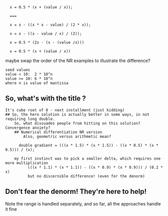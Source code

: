       x = 0.5 * (x + (value / x));
      
      ===
      
      x = x - ((x * x - value) / (2 * x));

      x = x - ((x - value / x) / (2));
      
      x = 0.5 * (2x - (x - (value /x)))
     
      x = 0.5 * (x + (value / x)) 
      
      

maybe swap the order of the NR examples to illustrate the difference?


	seed values
	value < 10:  2 * 10^n
	value >= 10: 6 * 10^n
	where n is value of mantissa


## So, what's with the title ?
    It's cube root of 8 - next installment (just kidding)
    ## So, the hero solution is actually better in some ways, in not requiring long double.
        So, what dissuades people from hitting on this solution? Convergence anxiety?
        ## Numerical differentiation NR version
            Also, geometric versus arithmetic mean?

	      double gradient = (((x * 1.5) * (x * 1.5)) - ((x * 0.5) * (x * 0.5))) / (x);

		my first instinct was to pick a smaller delta, which requires one more multiplication
		      (((x * 1.1) * (x * 1.1)) - ((x * 0.9) * (x * 0.9))) / (0.2 * x)
		      but no discernible difference! (even for the denorm)


## Don't fear the denorm! They're here to help!
Note the range is handled separately, and so far, all the approaches handle it fine


